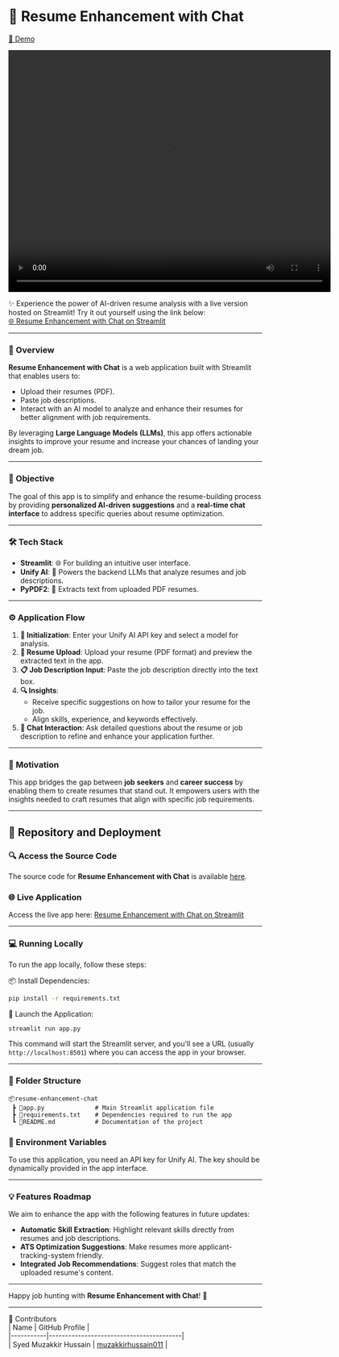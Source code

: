 # 📄 Resume Enhancement with Chat  
[🚀 Demo](https://resume-enhancement-chat.streamlit.app/)  

<video width="640" height="480" autoplay>
  <source src="videos/Resume_Enhancement.mp4" type="video/mp4">
Your browser does not support the video tag.
</video>

✨ Experience the power of AI-driven resume analysis with a live version hosted on Streamlit! Try it out yourself using the link below:  
[🌐 Resume Enhancement with Chat on Streamlit](https://resume-enhancement-chat.streamlit.app/)  

---

### 🧐 Overview  
**Resume Enhancement with Chat** is a web application built with Streamlit that enables users to:  
- Upload their resumes (PDF).  
- Paste job descriptions.  
- Interact with an AI model to analyze and enhance their resumes for better alignment with job requirements.  

By leveraging **Large Language Models (LLMs)**, this app offers actionable insights to improve your resume and increase your chances of landing your dream job.  

---

### 🎯 Objective  
The goal of this app is to simplify and enhance the resume-building process by providing **personalized AI-driven suggestions** and a **real-time chat interface** to address specific queries about resume optimization.  

---

### 🛠️ Tech Stack  
- **Streamlit**: 🌐 For building an intuitive user interface.  
- **Unify AI**: 🤖 Powers the backend LLMs that analyze resumes and job descriptions.  
- **PyPDF2**: 📄 Extracts text from uploaded PDF resumes.  

---

### ⚙️ Application Flow  
1. **🔑 Initialization**: Enter your Unify AI API key and select a model for analysis.  
2. **📄 Resume Upload**: Upload your resume (PDF format) and preview the extracted text in the app.  
3. **📋 Job Description Input**: Paste the job description directly into the text box.  
4. **🔍 Insights**:  
   - Receive specific suggestions on how to tailor your resume for the job.  
   - Align skills, experience, and keywords effectively.  
5. **💬 Chat Interaction**: Ask detailed questions about the resume or job description to refine and enhance your application further.  

---

### 🎨 Motivation  
This app bridges the gap between **job seekers** and **career success** by enabling them to create resumes that stand out. It empowers users with the insights needed to craft resumes that align with specific job requirements.  

---

## 📂 Repository and Deployment  

### 🔍 Access the Source Code  
The source code for **Resume Enhancement with Chat** is available [here](https://github.com/user/resume-enhancement-chat).  

### 🌐 Live Application  
Access the live app here: [Resume Enhancement with Chat on Streamlit](https://resume-enhancement-chat.streamlit.app/)  

---

### 💻 Running Locally  
To run the app locally, follow these steps:  

📦 Install Dependencies:
```bash
pip install -r requirements.txt
```
🚀 Launch the Application:
```bash
streamlit run app.py
```

This command will start the Streamlit server, and you’ll see a URL (usually `http://localhost:8501`) where you can access the app in your browser.

---

### 📂 Folder Structure  
```plaintext
📦resume-enhancement-chat   
 ┣ 📜app.py              # Main Streamlit application file  
 ┣ 📜requirements.txt    # Dependencies required to run the app  
 ┗ 📜README.md           # Documentation of the project  
```

### 🔐 Environment Variables  
To use this application, you need an API key for Unify AI. The key should be dynamically provided in the app interface.  

---

### 💡 Features Roadmap  
We aim to enhance the app with the following features in future updates:  
- **Automatic Skill Extraction**: Highlight relevant skills directly from resumes and job descriptions.  
- **ATS Optimization Suggestions**: Make resumes more applicant-tracking-system friendly.  
- **Integrated Job Recommendations**: Suggest roles that match the uploaded resume's content.  

---

Happy job hunting with **Resume Enhancement with Chat**! 🎉  

---

👥 Contributors  
| Name      | GitHub Profile                          |  
|-----------|-----------------------------------------|  
| Syed Muzakkir Hussain | [muzakkirhussain011](https://github.com/muzakkirhussain011) |
